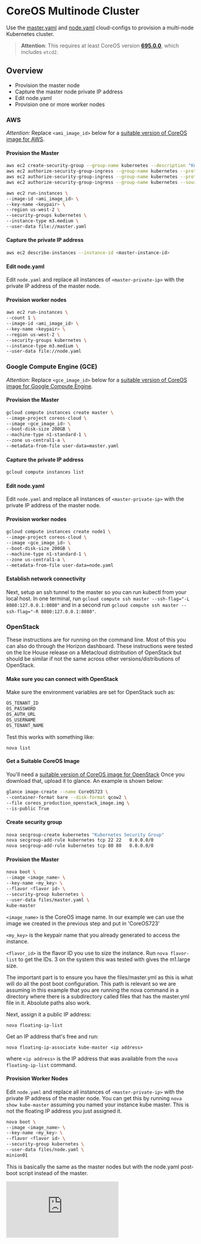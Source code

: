 <!-- BEGIN MUNGE: UNVERSIONED_WARNING -->


<!-- END MUNGE: UNVERSIONED_WARNING -->

# CoreOS Multinode Cluster

Use the [master.yaml](cloud-configs/master.yaml) and [node.yaml](cloud-configs/node.yaml) cloud-configs to provision a multi-node Kubernetes cluster.

> **Attention**: This requires at least CoreOS version **[695.0.0][coreos695]**, which includes `etcd2`.

[coreos695]: https://coreos.com/releases/#695.0.0

## Overview

* Provision the master node
* Capture the master node private IP address
* Edit node.yaml
* Provision one or more worker nodes

### AWS

*Attention:* Replace `<ami_image_id>` below for a [suitable version of CoreOS image for AWS](https://coreos.com/docs/running-coreos/cloud-providers/ec2/).

#### Provision the Master

```sh
aws ec2 create-security-group --group-name kubernetes --description "Kubernetes Security Group"
aws ec2 authorize-security-group-ingress --group-name kubernetes --protocol tcp --port 22 --cidr 0.0.0.0/0
aws ec2 authorize-security-group-ingress --group-name kubernetes --protocol tcp --port 80 --cidr 0.0.0.0/0
aws ec2 authorize-security-group-ingress --group-name kubernetes --source-security-group-name kubernetes
```

```sh
aws ec2 run-instances \
--image-id <ami_image_id> \
--key-name <keypair> \
--region us-west-2 \
--security-groups kubernetes \
--instance-type m3.medium \
--user-data file://master.yaml
```

#### Capture the private IP address

```sh
aws ec2 describe-instances --instance-id <master-instance-id>
```

#### Edit node.yaml

Edit `node.yaml` and replace all instances of `<master-private-ip>` with the private IP address of the master node.

#### Provision worker nodes

```sh
aws ec2 run-instances \
--count 1 \
--image-id <ami_image_id> \
--key-name <keypair> \
--region us-west-2 \
--security-groups kubernetes \
--instance-type m3.medium \
--user-data file://node.yaml
```

### Google Compute Engine (GCE)

*Attention:* Replace `<gce_image_id>` below for a [suitable version of CoreOS image for Google Compute Engine](https://coreos.com/docs/running-coreos/cloud-providers/google-compute-engine/).

#### Provision the Master

```sh
gcloud compute instances create master \
--image-project coreos-cloud \
--image <gce_image_id> \
--boot-disk-size 200GB \
--machine-type n1-standard-1 \
--zone us-central1-a \
--metadata-from-file user-data=master.yaml
```

#### Capture the private IP address

```sh
gcloud compute instances list
```

#### Edit node.yaml

Edit `node.yaml` and replace all instances of `<master-private-ip>` with the private IP address of the master node.

#### Provision worker nodes

```sh
gcloud compute instances create node1 \
--image-project coreos-cloud \
--image <gce_image_id> \
--boot-disk-size 200GB \
--machine-type n1-standard-1 \
--zone us-central1-a \
--metadata-from-file user-data=node.yaml
```

#### Establish network connectivity

Next, setup an ssh tunnel to the master so you can run kubectl from your local host.
In one terminal, run `gcloud compute ssh master --ssh-flag="-L 8080:127.0.0.1:8080"` and in a second
run `gcloud compute ssh master --ssh-flag="-R 8080:127.0.0.1:8080"`.

### OpenStack

These instructions are for running on the command line.  Most of this you can also do through the Horizon dashboard.
These instructions were tested on the Ice House release on a Metacloud distribution of OpenStack but should be similar if not the same across other versions/distributions of OpenStack.

#### Make sure you can connect with OpenStack

Make sure the environment variables are set for OpenStack such as:

```sh
OS_TENANT_ID
OS_PASSWORD
OS_AUTH_URL
OS_USERNAME
OS_TENANT_NAME
```

Test this works with something like:

```
nova list
```

#### Get a Suitable CoreOS Image

You'll need a [suitable version of CoreOS image for OpenStack](https://coreos.com/os/docs/latest/booting-on-openstack.html)
Once you download that, upload it to glance.  An example is shown below:

```sh
glance image-create --name CoreOS723 \
--container-format bare --disk-format qcow2 \
--file coreos_production_openstack_image.img \
--is-public True
```

#### Create security group

```sh
nova secgroup-create kubernetes "Kubernetes Security Group"
nova secgroup-add-rule kubernetes tcp 22 22   0.0.0.0/0
nova secgroup-add-rule kubernetes tcp 80 80   0.0.0.0/0
```

#### Provision the Master

```sh
nova boot \
--image <image_name> \
--key-name <my_key> \
--flavor <flavor id> \
--security-group kubernetes \
--user-data files/master.yaml \
kube-master
```

```<image_name>``` is the CoreOS image name.  In our example we can use the image we created in the previous step and put in 'CoreOS723'

```<my_key>``` is the keypair name that you already generated to access the instance.

```<flavor_id>``` is the flavor ID you use to size the instance.  Run ```nova flavor-list``` to get the IDs.  3 on the system this was tested with gives the m1.large size.

The important part is to ensure you have the files/master.yml as this is what will do all the post boot configuration. This path is relevant so we are assuming in this example that you are running the nova command in a directory where there is a subdirectory called files that has the master.yml file in it.  Absolute paths also work.

Next, assign it a public IP address:

``` 
nova floating-ip-list
```

Get an IP address that's free and run:

```
nova floating-ip-associate kube-master <ip address>
```

where ```<ip address>``` is the IP address that was available from the ```nova floating-ip-list``` command.

#### Provision Worker Nodes

Edit ```node.yaml``` and replace all instances of ```<master-private-ip>``` with the private IP address of the master node.  You can get this by running ```nova show kube-master``` assuming you named your instance kube master.  This is not the floating IP address you just assigned it.

```sh
nova boot \
--image <image_name> \
--key-name <my_key> \
--flavor <flavor id> \
--security-group kubernetes \
--user-data files/node.yaml \
minion01
```

This is basically the same as the master nodes but with the node.yaml post-boot script instead of the master.



<!-- BEGIN MUNGE: IS_VERSIONED -->
<!-- TAG IS_VERSIONED -->
<!-- END MUNGE: IS_VERSIONED -->


<!-- BEGIN MUNGE: GENERATED_ANALYTICS -->
[![Analytics](https://kubernetes-site.appspot.com/UA-36037335-10/GitHub/docs/getting-started-guides/coreos/coreos_multinode_cluster.md?pixel)]()
<!-- END MUNGE: GENERATED_ANALYTICS -->
